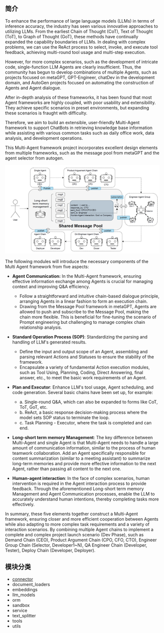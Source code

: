 
## 简介
To enhance the performance of large language models (LLMs) in terms of inference accuracy, the industry has seen various innovative approaches to utilizing LLMs. From the earliest Chain of Thought (CoT), Text of Thought (ToT), to Graph of Thought (GoT), these methods have continually expanded the capability boundaries of LLMs. In dealing with complex problems, we can use the ReAct process to select, invoke, and execute tool feedback, achieving multi-round tool usage and multi-step execution.

However, for more complex scenarios, such as the development of intricate code, single-function LLM Agents are clearly insufficient. Thus, the community has begun to develop combinations of multiple Agents, such as projects focused on metaGPT, GPT-Engineer, chatDev in the development domain, and AutoGen projects focused on automating the construction of Agents and Agent dialogue.

After in-depth analysis of these frameworks, it has been found that most Agent frameworks are highly coupled, with poor usability and extensibility. They achieve specific scenarios in preset environments, but expanding these scenarios is fraught with difficulty.

Therefore, we aim to build an extensible, user-friendly Multi-Agent framework to support ChatBots in retrieving knowledge base information while assisting with various common tasks such as daily office work, data analysis, and development operations.

This Multi-Agent framework project incorporates excellent design elements from multiple frameworks, such as the message pool from metaGPT and the agent selector from autogen.

<div align=center>
  <img src="/sources/docs_imgs/luban.png" alt="图片">
</div>

The following modules will introduce the necessary components of the Multi Agent framework from five aspects:

- **Agent Communication:** In the Multi-Agent framework, ensuring effective information exchange among Agents is crucial for managing context and improving Q&A efficiency. 
  - Follow a straightforward and intuitive chain-based dialogue principle, arranging Agents in a linear fashion to form an execution chain. 
  - Drawing from the Message Pool framework in metaGPT, Agents are allowed to push and subscribe to the Message Pool, making the chain more flexible. This is beneficial for fine-tuning the scenario of Prompt engineering but challenging to manage complex chain relationship analysis.

- **Standard Operation Process (SOP)**: Standardizing the parsing and handling of LLM's generated results. 
  - Define the input and output scope of an Agent, assembling and parsing relevant Actions and Statuses to ensure the stability of the framework. 
  - Encapsulate a variety of fundamental Action execution modules, such as Tool Using, Planning, Coding, Direct Answering, final answer, etc., to meet the basic work requirements of an Agent.

- **Plan and Executor**: Enhance LLM's tool usage, Agent scheduling, and code generation. Several basic chains have been set up, for example: 
  - a. Single-round Q&A, which can also be expanded to forms like CoT, ToT, GoT, etc. 
  - b. ReAct, a basic response decision-making process where the model sets SOP status to terminate the loop. 
  - c. Task Planning - Executor, where the task is completed and can end.
- **Long-short term memory Management**: The key difference between Multi-Agent and single Agent is that Multi-Agent needs to handle a large amount of communication information, similar to the process of human teamwork collaboration. Add an Agent specifically responsible for content summarization (similar to a meeting assistant) to summarize long-term memories and provide more effective information to the next Agent, rather than passing all content to the next one.
- **Human-agent interaction**: In the face of complex scenarios, human intervention is required in the Agent interaction process to provide feedback. Through the aforementioned Long-short term memory Management and Agent Communication processes, enable the LLM to accurately understand human intentions, thereby completing tasks more effectively.

In summary, these five elements together construct a Multi-Agent framework, ensuring closer and more efficient cooperation between Agents while also adapting to more complex task requirements and a variety of interaction scenarios. By combining multiple Agent chains to implement a complete and complex project launch scenario (Dev Phase), such as Demand Chain (CEO), Product Argument Chain (CPO, CFO, CTO), Engineer Group Chain (Selector, Developer1~N), QA Engineer Chain (Developer, Tester), Deploy Chain (Developer, Deployer).

## 模块分类
- [connector](/sources/readme_docs/coagent/connector/connector_agent.md)
- document_loaders
- embeddings
- llm_models
- orm
- sandbox
- service
- text_splitter
- tools
- utils

